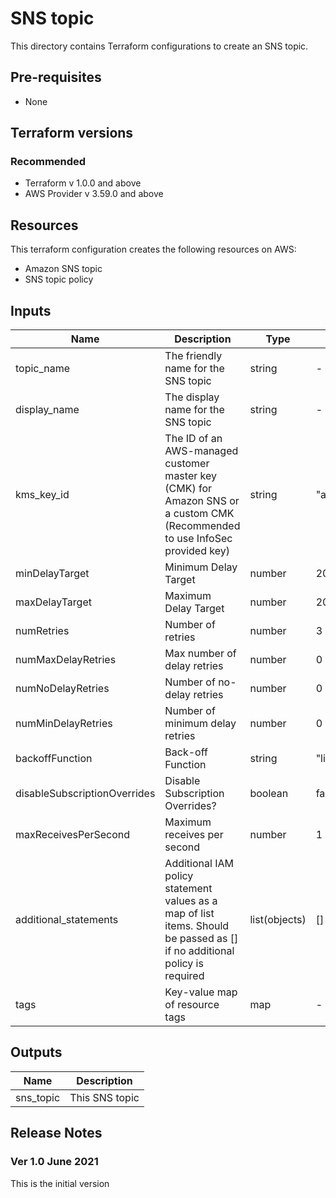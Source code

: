 # SNS topic
This directory contains Terraform configurations to create an SNS topic.

## Pre-requisites
- None

## Terraform versions
### Recommended 
- Terraform v 1.0.0 and above  
- AWS Provider v 3.59.0 and above

## Resources
This terraform configuration creates the following resources on AWS:
- Amazon SNS topic
- SNS topic policy

## Inputs
| Name | Description | Type | Default | Required |
|---|---|---|---|:--------:|
| topic_name | The friendly name for the SNS topic | string | - | yes |
| display_name | The display name for the SNS topic | string | - | yes |
| kms_key_id | The ID of an AWS-managed customer master key (CMK) for Amazon SNS or a custom CMK (Recommended to use InfoSec provided key) | string | "alias/aws/sns" | no |
| minDelayTarget | Minimum Delay Target | number | 20 | no |
| maxDelayTarget | Maximum Delay Target | number | 20 | no |
| numRetries | Number of retries | number | 3 | no |
| numMaxDelayRetries | Max number of delay retries | number | 0 | no |
| numNoDelayRetries | Number of no-delay retries | number | 0 | no |
| numMinDelayRetries | Number of minimum delay retries | number | 0 | no |
| backoffFunction | Back-off Function | string | "linear" | no |
| disableSubscriptionOverrides | Disable Subscription Overrides? | boolean | false | no |
| maxReceivesPerSecond | Maximum receives per second | number | 1 | no |
| additional_statements | Additional IAM policy statement values as a map of list items. Should be passed as [] if no additional policy is required | list(objects) | [] | no |
| tags | Key-value map of resource tags | map | - | yes |
## Outputs
| Name | Description |
|---|---|
| sns_topic | This SNS topic |


## Release Notes
### Ver 1.0 June 2021
This is the initial version